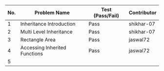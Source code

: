 
|No.| Problem Name                       | Test (Pass/Fail) | Contributor |  
|---|------------------------------------|------------------|-------------|
| 1 | Inheritance Introduction           |  Pass            |shikhar-07   |  
| 2 | Multi Level Inheritance            |  Pass            |shikhar-07   |  
| 3 | Rectangle Area                     |  Pass            |jaswal72     |  
| 4 | Accessing Inherited Functions      |  Pass            |jaswal72     |  
| 5 |                                    |                  |             |  

